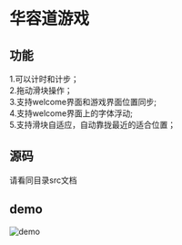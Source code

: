 # 华容道游戏
## 功能
1.可以计时和计步；  
2.拖动滑块操作；  
3.支持welcome界面和游戏界面位置同步;  
4.支持welcome界面上的字体浮动;  
5.支持滑块自适应，自动靠拢最近的适合位置；
## 源码
请看同目录src文档
## demo
![demo](https://github.com/rid-sun/Game/blob/master/HuaRongDao/resourse/demo.gif)
